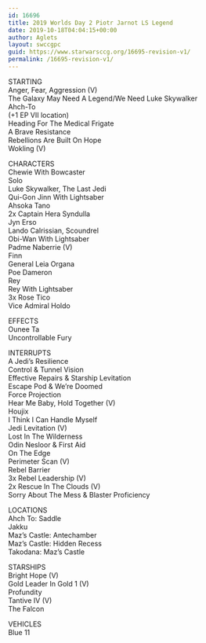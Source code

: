 ```yaml
---
id: 16696
title: 2019 Worlds Day 2 Piotr Jarnot LS Legend
date: 2019-10-18T04:04:15+00:00
author: Aglets
layout: swccgpc
guid: https://www.starwarsccg.org/16695-revision-v1/
permalink: /16695-revision-v1/
---
```

STARTING  
Anger, Fear, Aggression (V)  
The Galaxy May Need A Legend/We Need Luke Skywalker  
Ahch-To  
(+1 EP VII location)  
Heading For The Medical Frigate  
A Brave Resistance  
Rebellions Are Built On Hope  
Wokling (V)

CHARACTERS  
Chewie With Bowcaster  
Solo  
Luke Skywalker, The Last Jedi  
Qui-Gon Jinn With Lightsaber  
Ahsoka Tano  
2x Captain Hera Syndulla  
Jyn Erso  
Lando Calrissian, Scoundrel  
Obi-Wan With Lightsaber  
Padme Naberrie (V)  
Finn  
General Leia Organa  
Poe Dameron  
Rey  
Rey With Lightsaber  
3x Rose Tico  
Vice Admiral Holdo

EFFECTS  
Ounee Ta  
Uncontrollable Fury

INTERRUPTS  
A Jedi&#8217;s Resilience  
Control & Tunnel Vision  
Effective Repairs & Starship Levitation  
Escape Pod & We&#8217;re Doomed  
Force Projection  
Hear Me Baby, Hold Together (V)  
Houjix  
I Think I Can Handle Myself  
Jedi Levitation (V)  
Lost In The Wilderness  
Odin Nesloor & First Aid  
On The Edge  
Perimeter Scan (V)  
Rebel Barrier  
3x Rebel Leadership (V)  
2x Rescue In The Clouds (V)  
Sorry About The Mess & Blaster Proficiency

LOCATIONS  
Ahch To: Saddle  
Jakku  
Maz&#8217;s Castle: Antechamber  
Maz&#8217;s Castle: Hidden Recess  
Takodana: Maz&#8217;s Castle

STARSHIPS  
Bright Hope (V)  
Gold Leader In Gold 1 (V)  
Profundity  
Tantive IV (V)  
The Falcon

VEHICLES  
Blue 11